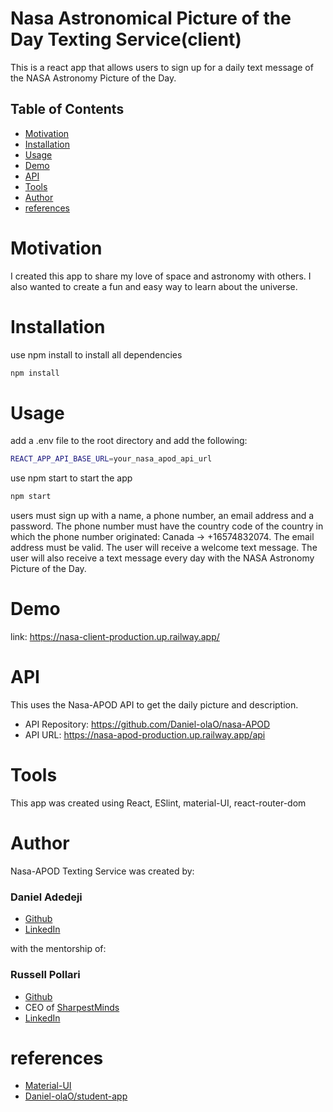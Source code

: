 # Nasa Astronomical Picture of the Day Texting Service(client)

This is a react app that allows users to sign up for a daily text message of the NASA Astronomy Picture of the Day.

## Table of Contents

- [Motivation](#motivation)
- [Installation](#installation)
- [Usage](#usage)
- [Demo](#demo)
- [API](#api)
- [Tools](#tools)
- [Author](#author)
- [references](#references)

# Motivation

I created this app to share my love of space and astronomy with others. I also wanted to create a fun and easy way to learn about the universe.

# Installation

use npm install to install all dependencies

```bash
npm install
```

# Usage

add a .env file to the root directory and add the following:

```bash
REACT_APP_API_BASE_URL=your_nasa_apod_api_url
```

use npm start to start the app

```bash
npm start
```

users must sign up with a name, a phone number, an email address and a password. The phone number must have the country code of the country in which the phone number originated: Canada -> +16574832074. The email address must be valid. The user will receive a welcome text message. The user will also receive a text message every day with the NASA Astronomy Picture of the Day.

# Demo

link: https://nasa-client-production.up.railway.app/

# API

This uses the Nasa-APOD API to get the daily picture and description.

- API Repository: https://github.com/Daniel-olaO/nasa-APOD
- API URL: https://nasa-apod-production.up.railway.app/api

# Tools

This app was created using React, ESlint, material-UI, react-router-dom

# Author

Nasa-APOD Texting Service was created by:

### Daniel Adedeji

- [Github](https://github.com/Daniel-olaO)
- [LinkedIn](https://www.linkedin.com/in/daniel-adedeji-1a996220a/)

with the mentorship of:

### Russell Pollari

- [Github](https://github.com/Russell-Pollari)
- CEO of [SharpestMinds](https://www.sharpestminds.com/)
- [LinkedIn](https://www.linkedin.com/in/russell-pollari/)

# references

- [Material-UI](https://material-ui.com/)
- [Daniel-olaO/student-app](https://github.com/Daniel-olaO/student-app)
